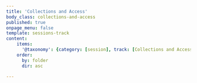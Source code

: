 ```yaml
---
title: 'Collections and Access'
body_class: collections-and-access
published: true
onpage_menu: false
template: sessions-track
content:
    items:
      '@taxonomy': {category: [session], track: [Collections and Access]}
    order:
      by: folder
      dir: asc
       
---
```

